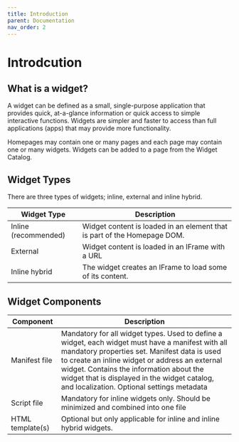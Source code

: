 ```yaml
---
title: Introduction
parent: Documentation
nav_order: 2
---
```


# Introdcution

## What is a widget?
A widget can be defined as a small, single-purpose application that provides quick, at-a-glance information or quick access to simple interactive functions. Widgets are simpler and faster to access than full applications (apps) that may provide more functionality.

Homepages may contain one or many pages and each page may contain one or many widgets. Widgets can be added to a page from the Widget Catalog.

## Widget Types

There are three types of widgets; inline, external and inline hybrid.

| Widget Type | Description |
| ------------- | ------------- |
| Inline (recommended) | Widget content is loaded in an element that is part of the Homepage DOM. |
| External | Widget content is loaded in an IFrame with a URL  |
| Inline hybrid | The widget creates an IFrame to load some of its content. |


## Widget Components

| Component | Description |
| ------------- | ------------- |
| Manifest file | Mandatory for all widget types. Used to define a widget, each widget must have a manifest with all mandatory properties set.  Manifest data is used to create an inline widget or address an external widget. Contains the information about the widget that is displayed in the widget catalog, and localization. Optional settings metadata  |
| Script file | Mandatory for inline widgets only. Should be minimized and combined into one file | 
| HTML template(s) | Optional but only applicable for inline and inline hybrid widgets. |
